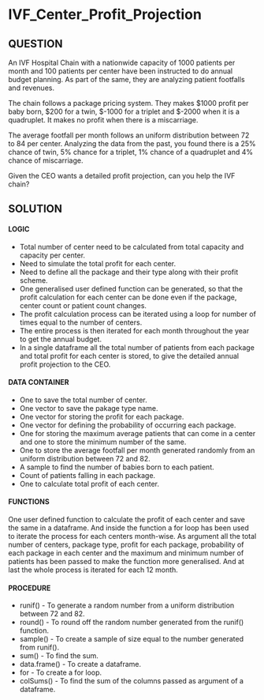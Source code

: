 # IVF_Center_Profit_Projection

## QUESTION

An IVF Hospital Chain with a nationwide capacity of 1000 patients per month and 100 patients per center have been instructed to do annual budget planning. As part of the same, they are analyzing patient footfalls and revenues.

The chain follows a package pricing system. They makes $1000 profit per baby born, $200 for a twin, $-1000 for a triplet and $-2000 when it is a quadruplet. It makes no profit when there is a miscarriage. 

The average footfall per month follows an uniform distribution between 72 to 84 per center. Analyzing the data from the past, you found there is a 25% chance of twin, 5% chance for a triplet, 1% chance of a quadruplet and 4% chance of miscarriage. 

Given the CEO wants a detailed profit projection, can you help the IVF chain?

## SOLUTION

#### LOGIC
- Total number of center need to be calculated from total capacity and capacity per center.
- Need to simulate the total profit for each center.
- Need to define all the package and their type along with their profit scheme.
- One generalised user defined function can be generated, so that the profit calculation for each center can be done even if the package, center count or patient count changes.
- The profit calculation process can be iterated using a loop for number of times equal to the 
number of centers.
- The entire process is then iterated for each month throughout the year to get the annual budget.
- In a single dataframe all the total number of patients from each package and total profit for each center is stored, to give the detailed annual profit projection to the CEO.

#### DATA CONTAINER
- One to save the total number of center.
- One vector to save the pakage type name.
- One vector for storing the profit for each package.
- One vector for defining the probability of occurring each package.
- One for storing the maximum average patients that can come in a center and one to store the minimum number of the same.
- One to store the average footfall per month generated randomly from an uniform distribution between 72 and 82.
- A sample to find the number of babies born to each patient.
- Count of patients falling in each package.
- One to calculate total profit of each center.

#### FUNCTIONS
One user defined function to calculate the profit of each center and save the same in a dataframe. And inside the function a for loop has been used to iterate the process for each centers month-wise. As argument all the total number of centers, package type, profit for each package, probability of each package in each center and the maximum and minimum number of patients has been passed to make the function more generalised. And at last the whole process is iterated for each 12 month.

#### PROCEDURE
- runif() - To generate a random number from a uniform distribution between 72 and 82.
- round() - To round off the random number generated from the runif() function.
- sample() - To create a sample of size equal to the number generated from runif().
- sum() - To find the sum.
- data.frame() - To create a dataframe.
- for - To create a for loop.
- colSums() - To find the sum of the columns passed as argument of a dataframe.
